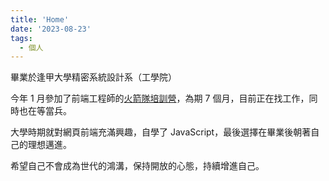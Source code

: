 ```yaml
---
title: 'Home'
date: '2023-08-23'
tags:
  - 個人
---
```


畢業於逢甲大學精密系統設計系（工學院）

今年 1 月參加了前端工程師的[火箭隊培訓營](https://rocket-offical-website.vercel.app/)，為期 7 個月，目前正在找工作，同時也在等當兵。

大學時期就對網頁前端充滿興趣，自學了 JavaScript，最後選擇在畢業後朝著自己的理想邁進。

希望自己不會成為世代的鴻溝，保持開放的心態，持續增進自己。
